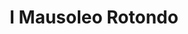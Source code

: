 ---
title: I Mausoleo Rotondo

mediaPath: /videos/mr_05_anon1-1080p.mp4
mediaPosition:  []
mediaRotation:  []
mediaScale: 1
cameraFOV: 60

cameraPosition:  []
cameraTarget:  []

animationEntry: 2000
---